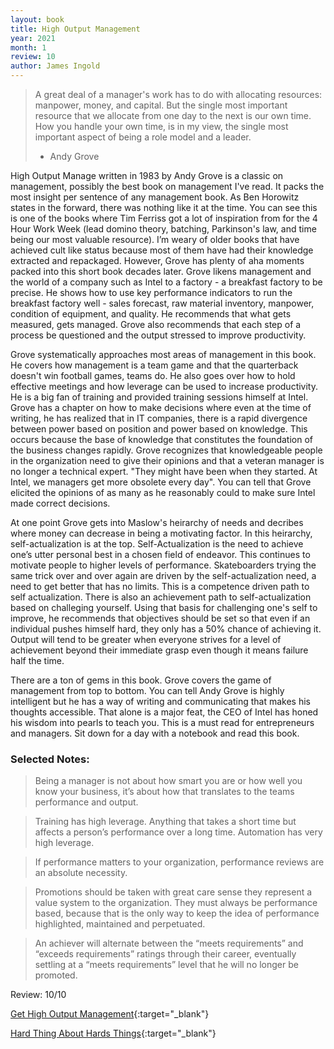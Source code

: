 ```yaml
---
layout: book
title: High Output Management
year: 2021
month: 1
review: 10
author: James Ingold
---
```


> A great deal of a manager's work has to do with allocating resources: manpower, money, and capital. But the single most important resource that we allocate from one day to the next is our own time. How you handle your own time, is in my view, the single most important aspect of being a role model and a leader.
>
> - Andy Grove

High Output Manage written in 1983 by Andy Grove is a classic on management, possibly the best book on management I've read. It packs the most insight per sentence of any management book. As Ben Horowitz states in the forward, there was nothing like it at the time. You can see this is one of the books where Tim Ferriss got a lot of inspiration from for the 4 Hour Work Week (lead domino theory, batching, Parkinson's law, and time being our most valuable resource). I’m weary of older books that have achieved cult like status because most of them have had their knowledge extracted and repackaged. However, Grove has plenty of aha moments packed into this short book decades later. Grove likens management and the world of a company such as Intel to a factory - a breakfast factory to be precise. He shows how to use key performance indicators to run the breakfast factory well - sales forecast, raw material inventory, manpower, condition of equipment, and quality. He recommends that what gets measured, gets managed. Grove also recommends that each step of a process be questioned and the output stressed to improve productivity.

Grove systematically approaches most areas of management in this book. He covers how management is a team game and that the quarterback doesn't win football games, teams do. He also goes over how to hold effective meetings and how leverage can be used to increase productivity. He is a big fan of training and provided training sessions himself at Intel. Grove has a chapter on how to make decisions where even at the time of writing, he has realized that in IT companies, there is a rapid divergence between power based on position and power based on knowledge. This occurs because the base of knowledge that constitutes the foundation of the business changes rapidly. Grove recognizes that knowledgeable people in the organization need to give their opinions and that a veteran manager is no longer a technical expert. "They might have been when they started. At Intel, we managers get more obsolete every day". You can tell that Grove elicited the opinions of as many as he reasonably could to make sure Intel made correct decisions.

At one point Grove gets into Maslow's heirarchy of needs and decribes where money can decrease in being a motivating factor. In this heirarchy, self-actualization is at the top. Self-Actualization is the need to achieve one’s utter personal best in a chosen field of endeavor. This continues to motivate people to higher levels of performance. Skateboarders trying the same trick over and over again are driven by the self-actualization need, a need to get better that has no limits. This is a competence driven path to self actualization. There is also an achievement path to self-actualization based on challeging yourself. Using that basis for challenging one's self to improve, he recommends that objectives should be set so that even if an individual pushes himself hard, they only has a 50% chance of achieving it. Output will tend to be greater when everyone strives for a level of achievement beyond their immediate grasp even though it means failure half the time.

There are a ton of gems in this book. Grove covers the game of management from top to bottom. You can tell Andy Grove is highly intelligent but he has a way of writing and communicating that makes his thoughts accessible. That alone is a major feat, the CEO of Intel has honed his wisdom into pearls to teach you. This is a must read for entrepreneurs and managers. Sit down for a day with a notebook and read this book.

### Selected Notes:

> Being a manager is not about how smart you are or how well you know your business, it’s about how that translates to the teams performance and output.

> Training has high leverage. Anything that takes a short time but affects a person’s performance over a long time. Automation has very high leverage.

> If performance matters to your organization, performance reviews are an absolute necessity.

> Promotions should be taken with great care sense they represent a value system to the organization. They must always be performance based, because that is the only way to keep the idea of performance highlighted, maintained and perpetuated.

> An achiever will alternate between the “meets requirements” and “exceeds requirements” ratings through their career, eventually settling at a “meets requirements” level that he will no longer be promoted.

Review: 10/10

[Get High Output Management](https://amzn.to/3nWZPYB){:target="\_blank"}

[Hard Thing About Hards Things](https://amzn.to/3xBUUQ4){:target="\_blank"}
